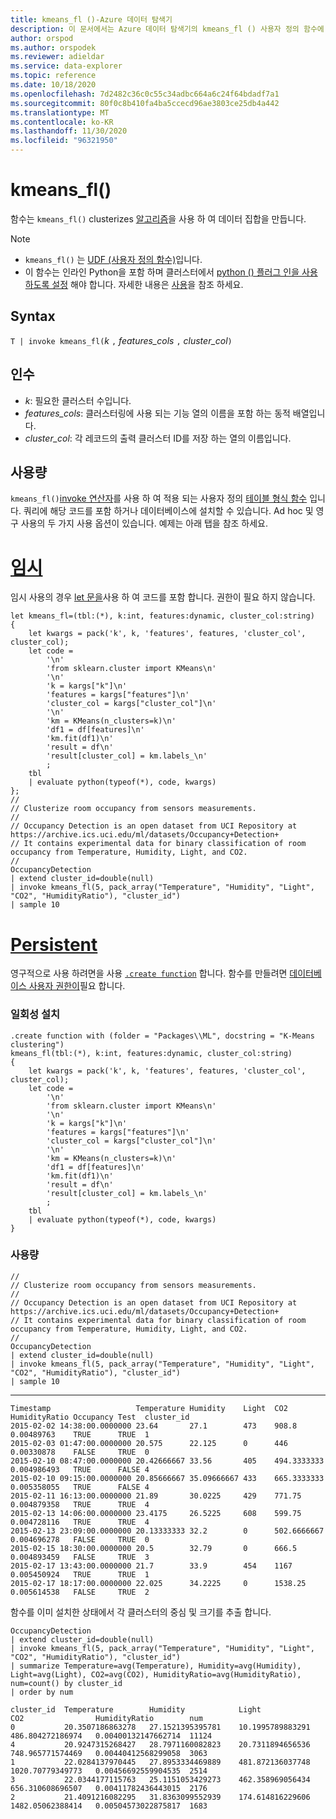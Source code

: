 ```yaml
---
title: kmeans_fl ()-Azure 데이터 탐색기
description: 이 문서에서는 Azure 데이터 탐색기의 kmeans_fl () 사용자 정의 함수에 대해 설명 합니다.
author: orspod
ms.author: orspodek
ms.reviewer: adieldar
ms.service: data-explorer
ms.topic: reference
ms.date: 10/18/2020
ms.openlocfilehash: 7d2482c36c0c55c34adbc664a6c24f64bdadf7a1
ms.sourcegitcommit: 80f0c8b410fa4ba5ccecd96ae3803ce25db4a442
ms.translationtype: MT
ms.contentlocale: ko-KR
ms.lasthandoff: 11/30/2020
ms.locfileid: "96321950"
---
```

# <a name="kmeans_fl"></a>kmeans_fl()

함수는 `kmeans_fl()` clusterizes [알고리즘](https://en.wikipedia.org/wiki/K-means_clustering)을 사용 하 여 데이터 집합을 만듭니다.

> [!NOTE]
> * `kmeans_fl()` 는 [UDF (사용자 정의 함수)](../query/functions/user-defined-functions.md)입니다.
> * 이 함수는 인라인 Python을 포함 하며 클러스터에서 [python () 플러그 인을 사용 하도록 설정](../query/pythonplugin.md#enable-the-plugin) 해야 합니다. 자세한 내용은 [사용](#usage)을 참조 하세요.

## <a name="syntax"></a>Syntax

`T | invoke kmeans_fl(`*k* `,` *features_cols* `,` *cluster_col*`)`

## <a name="arguments"></a>인수

* *k*: 필요한 클러스터 수입니다.
* *features_cols*: 클러스터링에 사용 되는 기능 열의 이름을 포함 하는 동적 배열입니다.
* *cluster_col*: 각 레코드의 출력 클러스터 ID를 저장 하는 열의 이름입니다.

## <a name="usage"></a>사용량

`kmeans_fl()`[invoke 연산자](../query/invokeoperator.md)를 사용 하 여 적용 되는 사용자 정의 [테이블 형식 함수](../query/functions/user-defined-functions.md#tabular-function) 입니다. 쿼리에 해당 코드를 포함 하거나 데이터베이스에 설치할 수 있습니다. Ad hoc 및 영구 사용의 두 가지 사용 옵션이 있습니다. 예제는 아래 탭을 참조 하세요.

# <a name="ad-hoc"></a>[임시](#tab/adhoc)

임시 사용의 경우 [let 문을](../query/letstatement.md)사용 하 여 코드를 포함 합니다. 권한이 필요 하지 않습니다.

<!-- csl: https://help.kusto.windows.net:443/Samples -->
```kusto
let kmeans_fl=(tbl:(*), k:int, features:dynamic, cluster_col:string)
{
    let kwargs = pack('k', k, 'features', features, 'cluster_col', cluster_col);
    let code =
        '\n'
        'from sklearn.cluster import KMeans\n'
        '\n'
        'k = kargs["k"]\n'
        'features = kargs["features"]\n'
        'cluster_col = kargs["cluster_col"]\n'
        '\n'
        'km = KMeans(n_clusters=k)\n'
        'df1 = df[features]\n'
        'km.fit(df1)\n'
        'result = df\n'
        'result[cluster_col] = km.labels_\n'
        ;
    tbl
    | evaluate python(typeof(*), code, kwargs)
};
//
// Clusterize room occupancy from sensors measurements.
//
// Occupancy Detection is an open dataset from UCI Repository at https://archive.ics.uci.edu/ml/datasets/Occupancy+Detection+
// It contains experimental data for binary classification of room occupancy from Temperature, Humidity, Light, and CO2.
//
OccupancyDetection
| extend cluster_id=double(null)
| invoke kmeans_fl(5, pack_array("Temperature", "Humidity", "Light", "CO2", "HumidityRatio"), "cluster_id")
| sample 10
```

# <a name="persistent"></a>[Persistent](#tab/persistent)

영구적으로 사용 하려면을 사용 [`.create function`](../management/create-function.md) 합니다. 함수를 만들려면 [데이터베이스 사용자 권한이](../management/access-control/role-based-authorization.md)필요 합니다.

### <a name="one-time-installation"></a>일회성 설치

<!-- csl: https://help.kusto.windows.net:443/Samples -->
```kusto
.create function with (folder = "Packages\\ML", docstring = "K-Means clustering")
kmeans_fl(tbl:(*), k:int, features:dynamic, cluster_col:string)
{
    let kwargs = pack('k', k, 'features', features, 'cluster_col', cluster_col);
    let code =
        '\n'
        'from sklearn.cluster import KMeans\n'
        '\n'
        'k = kargs["k"]\n'
        'features = kargs["features"]\n'
        'cluster_col = kargs["cluster_col"]\n'
        '\n'
        'km = KMeans(n_clusters=k)\n'
        'df1 = df[features]\n'
        'km.fit(df1)\n'
        'result = df\n'
        'result[cluster_col] = km.labels_\n'
        ;
    tbl
    | evaluate python(typeof(*), code, kwargs)
}
```

### <a name="usage"></a>사용량

<!-- csl: https://help.kusto.windows.net:443/Samples -->
```kusto
//
// Clusterize room occupancy from sensors measurements.
//
// Occupancy Detection is an open dataset from UCI Repository at https://archive.ics.uci.edu/ml/datasets/Occupancy+Detection+
// It contains experimental data for binary classification of room occupancy from Temperature, Humidity, Light, and CO2.
//
OccupancyDetection
| extend cluster_id=double(null)
| invoke kmeans_fl(5, pack_array("Temperature", "Humidity", "Light", "CO2", "HumidityRatio"), "cluster_id")
| sample 10
```

---

<!-- csl: https://help.kusto.windows.net:443/Samples -->
```kusto
Timestamp                   Temperature Humidity    Light  CO2         HumidityRatio Occupancy Test  cluster_id
2015-02-02 14:38:00.0000000 23.64       27.1        473    908.8       0.00489763    TRUE      TRUE  1
2015-02-03 01:47:00.0000000 20.575      22.125      0      446         0.00330878    FALSE     TRUE  0
2015-02-10 08:47:00.0000000 20.42666667 33.56       405    494.3333333 0.004986493   TRUE      FALSE 4
2015-02-10 09:15:00.0000000 20.85666667 35.09666667 433    665.3333333 0.005358055   TRUE      FALSE 4
2015-02-11 16:13:00.0000000 21.89       30.0225     429    771.75      0.004879358   TRUE      TRUE  4
2015-02-13 14:06:00.0000000 23.4175     26.5225     608    599.75      0.004728116   TRUE      TRUE  4
2015-02-13 23:09:00.0000000 20.13333333 32.2        0      502.6666667 0.004696278   FALSE     TRUE  0
2015-02-15 18:30:00.0000000 20.5        32.79       0      666.5       0.004893459   FALSE     TRUE  3
2015-02-17 13:43:00.0000000 21.7        33.9        454    1167        0.005450924   TRUE      TRUE  1
2015-02-17 18:17:00.0000000 22.025      34.2225     0      1538.25     0.005614538   FALSE     TRUE  2
```

함수를 이미 설치한 상태에서 각 클러스터의 중심 및 크기를 추출 합니다.

<!-- csl: https://help.kusto.windows.net:443/Samples -->
```kusto
OccupancyDetection
| extend cluster_id=double(null)
| invoke kmeans_fl(5, pack_array("Temperature", "Humidity", "Light", "CO2", "HumidityRatio"), "cluster_id")
| summarize Temperature=avg(Temperature), Humidity=avg(Humidity), Light=avg(Light), CO2=avg(CO2), HumidityRatio=avg(HumidityRatio), num=count() by cluster_id
| order by num

```

<!-- csl: https://help.kusto.windows.net:443/Samples -->
```kusto
cluster_id  Temperature        Humidity            Light            CO2                HumidityRatio        num
0           20.3507186863278   27.1521395395781    10.1995789883291 486.804272186974   0.00400132147662714  11124
4           20.9247315268427   28.7971160082823    20.7311894656536 748.965771574469   0.00440412568299058  3063
1           22.0284137970445   27.8953334469889    481.872136037748 1020.70779349773   0.00456692559904535  2514
3           22.0344177115763   25.1151053429273    462.358969056434 656.310608696507   0.00411782436443015  2176
2           21.4091216082295   31.8363099552939    174.614816229606 1482.05062388414   0.00504573022875817  1683
```
